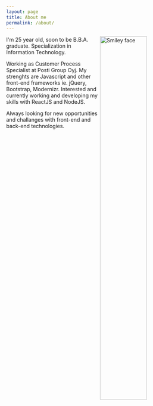```yaml
---
layout: page
title: About me
permalink: /about/
---
```

<img src="https://scontent.fhel1-1.fna.fbcdn.net/v/t1.0-9/12247155_10207958039658259_2715253856107250056_n.jpg?oh=58864759bf4322db38274612bfe5dcd8&oe=592D4112" align="right" alt="Smiley face" height="50%" width="50%">
<p>I'm 25 year old, soon to be B.B.A. graduate. Specialization in Information Technology.</p>
<p>Working as Customer Process Specialist at Posti Group Oyj. My strenghts are Javascript and other front-end frameworks ie. jQuery, Bootstrap, Modernizr. Interested and currently working and developing my skills with ReactJS and NodeJS.</p>
<p>Always looking for new opportunities and challanges with front-end and back-end technologies.</p>
<!---You can find the source code for the Jekyll new theme at:
{% include icon-github.html username="jglovier" %} /
[jekyll-new](https://github.com/jglovier/jekyll-new)

You can find the source code for Jekyll at
{% include icon-github.html username="jekyll" %} /
[jekyll](https://github.com/jekyll/jekyll)-->



